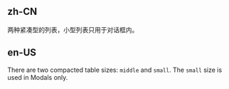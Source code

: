 ## zh-CN

两种紧凑型的列表，小型列表只用于对话框内。

## en-US

There are two compacted table sizes: `middle` and `small`. The `small` size is used in Modals only.

<style>#components-table-demo-size h4 { margin-bottom: 16px; }</style>

